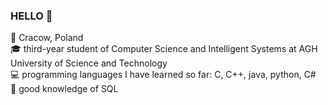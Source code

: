 ### HELLO :wave:
:round_pushpin: Cracow, Poland <br>
:mortar_board: third-year student of Computer Science and Intelligent Systems at AGH University of Science and Technology <br>
:computer: programming languages I have learned so far: C, C++, java, python, C# <br> 
:elephant: good knowledge of SQL <br>



